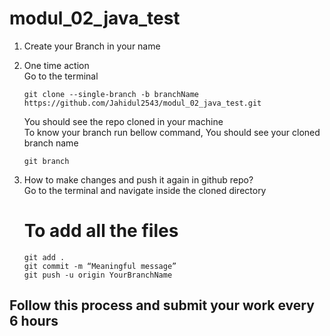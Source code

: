 # modul_02_java_test


1. Create your Branch in your name<br>
2. One time action <br>
     Go to the terminal<br>
    
      `git clone --single-branch -b branchName https://github.com/Jahidul2543/modul_02_java_test.git` <br>
      
   You should see the repo cloned in your machine <br>
   To know your branch run bellow command, You should see your cloned branch name<br>
       
      `git branch` 
  
3. How to make changes and push it again in github repo? </br>
    Go to the terminal and navigate inside the cloned directory</br>
    # To add all the files</br>
    
     `git add .` </br>
     `git commit -m “Meaningful message”` </br>
     `git push -u origin YourBranchName` </br>
 
 

<h2>Follow this process and submit your work every 6 hours</h2>

